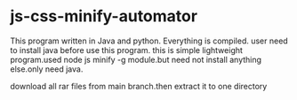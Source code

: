 # js-css-minify-automator
This program written in Java and python. Everything is compiled. user need to install java before use this program. this is simple lightweight program.used node js minify -g module.but need not install anything else.only need java.


download all rar files from main branch.then extract it to one directory
